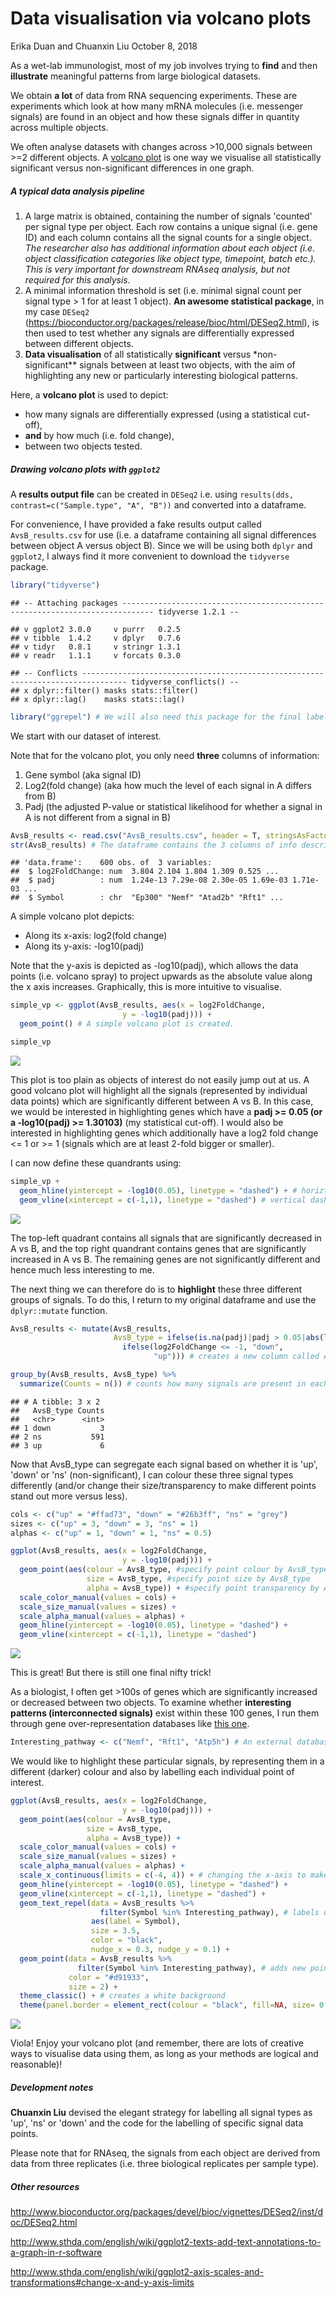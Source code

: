 Data visualisation via volcano plots
================
Erika Duan and Chuanxin Liu
October 8, 2018

As a wet-lab immunologist, most of my job involves trying to **find** and then **illustrate** meaningful patterns from large biological datasets.

We obtain **a lot** of data from RNA sequencing experiments. These are experiments which look at how many mRNA molecules (i.e. messenger signals) are found in an object and how these signals differ in quantity across multiple objects.

We often analyse datasets with changes across &gt;10,000 signals between &gt;=2 different objects. A [volcano plot](https://en.wikipedia.org/wiki/Volcano_plot_(statistics)) is one way we visualise all statistically significant versus non-significant differences in one graph.

##### **A typical data analysis pipeline**

1.  A large matrix is obtained, containing the number of signals 'counted' per signal type per object. Each row contains a unique signal (i.e. gene ID) and each column contains all the signal counts for a single object. *The researcher also has additional information about each object (i.e. object classification categories like object type, timepoint, batch etc.). This is very important for downstream RNAseq analysis, but not required for this analysis.*
2.  A minimal information threshold is set (i.e. minimal signal count per signal type &gt; 1 for at least 1 object). **An awesome statistical package**, in my case `DESeq2` (<https://bioconductor.org/packages/release/bioc/html/DESeq2.html>), is then used to test whether any signals are differentially expressed between different objects.
3.  **Data visualisation** of all statistically **significant** versus \*non-significant\*\* signals between at least two objects, with the aim of highlighting any new or particularly interesting biological patterns.

Here, a **volcano plot** is used to depict:

-   how many signals are differentially expressed (using a statistical cut-off),
-   **and** by how much (i.e. fold change),
-   between two objects tested.

##### **Drawing volcano plots with `ggplot2`**

A **results output file** can be created in `DESeq2` i.e. using `results(dds, contrast=c("Sample.type", "A", "B"))` and converted into a dataframe.

For convenience, I have provided a fake results output called `AvsB_results.csv` for use (i.e. a dataframe containing all signal differences between object A versus object B). Since we will be using both `dplyr` and `ggplot2`, I always find it more convenient to download the `tidyverse` package.

``` r
library("tidyverse")
```

    ## -- Attaching packages ----------------------------------------------------------------------------- tidyverse 1.2.1 --

    ## v ggplot2 3.0.0     v purrr   0.2.5
    ## v tibble  1.4.2     v dplyr   0.7.6
    ## v tidyr   0.8.1     v stringr 1.3.1
    ## v readr   1.1.1     v forcats 0.3.0

    ## -- Conflicts -------------------------------------------------------------------------------- tidyverse_conflicts() --
    ## x dplyr::filter() masks stats::filter()
    ## x dplyr::lag()    masks stats::lag()

``` r
library("ggrepel") # We will also need this package for the final labelling of data points. 
```

We start with our dataset of interest.

Note that for the volcano plot, you only need **three** columns of information:

1.  Gene symbol (aka signal ID)
2.  Log2(fold change) (aka how much the level of each signal in A differs from B)
3.  Padj (the adjusted P-value or statistical likelihood for whether a signal in A is not different from a signal in B)

``` r
AvsB_results <- read.csv("AvsB_results.csv", header = T, stringsAsFactors = F)
str(AvsB_results) # The dataframe contains the 3 columns of info described above. 
```

    ## 'data.frame':    600 obs. of  3 variables:
    ##  $ log2FoldChange: num  3.804 2.104 1.804 1.309 0.525 ...
    ##  $ padj          : num  1.24e-13 7.29e-08 2.30e-05 1.69e-03 1.71e-03 ...
    ##  $ Symbol        : chr  "Ep300" "Nemf" "Atad2b" "Rft1" ...

A simple volcano plot depicts:

-   Along its x-axis: log2(fold change)
-   Along its y-axis: -log10(padj)

Note that the y-axis is depicted as -log10(padj), which allows the data points (i.e. volcano spray) to project upwards as the absolute value along the x axis increases. Graphically, this is more intuitive to visualise.

``` r
simple_vp <- ggplot(AvsB_results, aes(x = log2FoldChange,
                         y = -log10(padj))) + 
  geom_point() # A simple volcano plot is created.

simple_vp
```

![](https://github.com/erikaduan/R-tips/blob/master/Vplot1.png)

This plot is too plain as objects of interest do not easily jump out at us.
A good volcano plot will highlight all the signals (represented by individual data points) which are significantly different between A vs B.
In this case, we would be interested in highlighting genes which have a **padj &gt;= 0.05 (or a -log10(padj) &gt;= 1.30103)** (my statistical cut-off). I would also be interested in highlighting genes which additionally have a log2 fold change &lt;= 1 or &gt;= 1 (signals which are at least 2-fold bigger or smaller).

I can now define these quandrants using:

``` r
simple_vp + 
  geom_hline(yintercept = -log10(0.05), linetype = "dashed") + # horiztonal dashed line
  geom_vline(xintercept = c(-1,1), linetype = "dashed") # vertical dashed line
```

![](https://github.com/erikaduan/R-tips/blob/master/Vplot2.png)

The top-left quadrant contains all signals that are significantly decreased in A vs B, and the top right quandrant contains genes that are significantly increased in A vs B. The remaining genes are not significantly different and hence much less interesting to me.

The next thing we can therefore do is to **highlight** these three different groups of signals.
To do this, I return to my original dataframe and use the `dplyr::mutate` function.

``` r
AvsB_results <- mutate(AvsB_results,
                       AvsB_type = ifelse(is.na(padj)|padj > 0.05|abs(log2FoldChange) < 1, "ns", 
                         ifelse(log2FoldChange <= -1, "down",
                                "up"))) # creates a new column called AvsB_type, with signals classified as "ns", "down" or "up"

group_by(AvsB_results, AvsB_type) %>%
  summarize(Counts = n()) # counts how many signals are present in each category
```

    ## # A tibble: 3 x 2
    ##   AvsB_type Counts
    ##   <chr>      <int>
    ## 1 down           3
    ## 2 ns           591
    ## 3 up             6

Now that AvsB\_type can segregate each signal based on whether it is 'up', 'down' or 'ns' (non-significant), I can colour these three signal types differently (and/or change their size/transparency to make different points stand out more versus less).

``` r
cols <- c("up" = "#ffad73", "down" = "#26b3ff", "ns" = "grey") 
sizes <- c("up" = 3, "down" = 3, "ns" = 1) 
alphas <- c("up" = 1, "down" = 1, "ns" = 0.5)

ggplot(AvsB_results, aes(x = log2FoldChange,
                         y = -log10(padj))) +
  geom_point(aes(colour = AvsB_type, #specify point colour by AvsB_type
                 size = AvsB_type, #specify point size by AvsB_type
                 alpha = AvsB_type)) + #specify point transparency by AvsB_type
  scale_color_manual(values = cols) +
  scale_size_manual(values = sizes) +
  scale_alpha_manual(values = alphas) +
  geom_hline(yintercept = -log10(0.05), linetype = "dashed") + 
  geom_vline(xintercept = c(-1,1), linetype = "dashed") 
```

![](https://github.com/erikaduan/R-tips/blob/master/Vplot3.png)

This is great! But there is still one final nifty trick!

As a biologist, I often get &gt;100s of genes which are significantly increased or decreased between two objects. To examine whether **interesting patterns (interconnected signals)** exist within these 100 genes, I run them through gene over-representation databases like [this one](http://software.broadinstitute.org/gsea/msigdb/index.jsp).

``` r
Interesting_pathway <- c("Nemf", "Rft1", "Atp5h") # An external database identifies an interesting potential signal network from the list of all our significantly increased signals.
```

We would like to highlight these particular signals, by representing them in a different (darker) colour and also by labelling each individual point of interest.

``` r
ggplot(AvsB_results, aes(x = log2FoldChange,
                         y = -log10(padj))) +
  geom_point(aes(colour = AvsB_type,
                 size = AvsB_type,
                 alpha = AvsB_type)) +
  scale_color_manual(values = cols) +
  scale_size_manual(values = sizes) +
  scale_alpha_manual(values = alphas) +
  scale_x_continuous(limits = c(-4, 4)) + # changing the x-axis to make my volcano plot symmetrical
  geom_hline(yintercept = -log10(0.05), linetype = "dashed") + 
  geom_vline(xintercept = c(-1,1), linetype = "dashed") +
  geom_text_repel(data = AvsB_results %>% 
                    filter(Symbol %in% Interesting_pathway), # labels only genes in the interesting pathway
                  aes(label = Symbol),
                  size = 3.5,
                  color = "black",
                  nudge_x = 0.3, nudge_y = 0.1) + 
  geom_point(data = AvsB_results %>%
               filter(Symbol %in% Interesting_pathway), # adds new points for only genes in the interesting pathway
             color = "#d91933",
             size = 2) +
  theme_classic() + # creates a white background
  theme(panel.border = element_rect(colour = "black", fill=NA, size= 0.5)) # creates a plot border
```

![](https://github.com/erikaduan/R-tips/blob/master/Vplot4.png)

Viola! Enjoy your volcano plot (and remember, there are lots of creative ways to visualise data using them, as long as your methods are logical and reasonable)!

##### **Development notes**

**Chuanxin Liu** devised the elegant strategy for labelling all signal types as 'up', 'ns' or 'down' and the code for the labelling of specific signal data points.

Please note that for RNAseq, the signals from each object are derived from data from three replicates (i.e. three biological replicates per sample type).  

##### **Other resources**

<http://www.bioconductor.org/packages/devel/bioc/vignettes/DESeq2/inst/doc/DESeq2.html>

<http://www.sthda.com/english/wiki/ggplot2-texts-add-text-annotations-to-a-graph-in-r-software>

<http://www.sthda.com/english/wiki/ggplot2-axis-scales-and-transformations#change-x-and-y-axis-limits>

